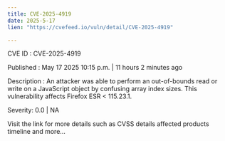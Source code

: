 ```yaml
---
title: CVE-2025-4919
date: 2025-5-17
lien: "https://cvefeed.io/vuln/detail/CVE-2025-4919"

---
```


CVE ID : CVE-2025-4919

Published :  May 17
2025
10:15 p.m. | 11 hours
2 minutes ago

Description : An attacker was able to perform an out-of-bounds read or write on a JavaScript object by confusing array index sizes. This vulnerability affects Firefox ESR < 115.23.1.

Severity: 0.0 | NA

Visit the link for more details
such as CVSS details
affected products
timeline
and more...
